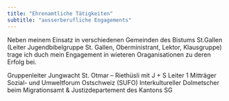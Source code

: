 ```yaml
---
title: "Ehrenamtliche Tätigkeiten"
subtitle: "ausserberufliche Engagements"
---
```


Neben meinem Einsatz in verschiedenen Gemeinden des Bistums St.Gallen (Leiter Jugendbibelgruppe St. Gallen, Oberministrant, Lektor, Klausgruppe) trage ich duch mein Engagement in wieteren Oraganisationen zu deren Erfolg bei.

Gruppenleiter Jungwacht St. Otmar – Riethüsli mit J + S Leiter 1
Mitträger Sozial- und Umweltforum Ostschweiz (SUFO)
Interkultureller Dolmetscher beim Migrationsamt & Justizdepartement des Kantons SG
